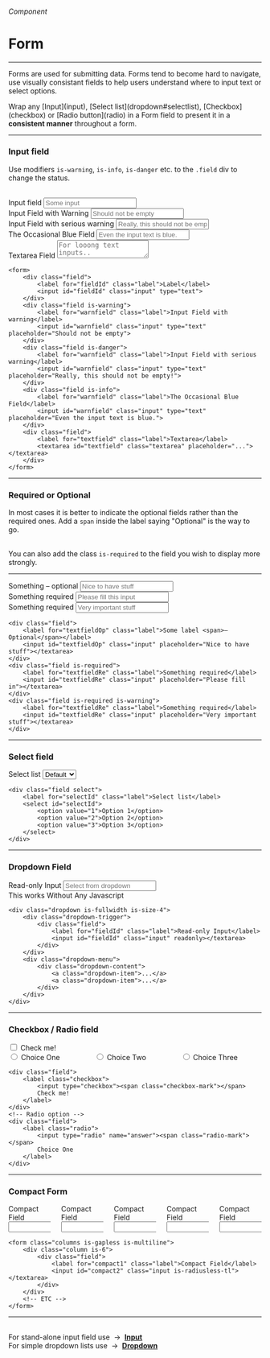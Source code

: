 <h6 class="is-uppercase has-text-grey has-text-weight-medium">Component</h6><h1 class="title is-family-secondary">Form</h1>
<hr class="is-visible is-size-3">
<p class="subtitle is-4 is-family-secondary">
    <span class="has-text-weight-semibold">Forms</span> are used for submitting data. Forms tend to become hard to navigate, use visually consistant fields to help users understand where to input text or select options.
</p>
<p class="subtitle is-4 is-family-secondary">Wrap any [Input](input), [Select list](dropdown#selectlist), [Checkbox](checkbox) or [Radio button](radio) in a Form field to present it in a <strong>consistent manner</strong> throughout a form.</p>
<hr class="is-visible is-size-2">

<h3 class="title"><strong>Input field</strong></h3>

Use modifiers `is-warning`, `is-info`, `is-danger` etc. to the `.field` div to change the status.

<br>

<form class="box has-background-white-bis is-large is-marginless" spellcheck="false" autocomplete="on" action="/action_page.php" method="get">
    <div class="field">
        <label for="email" class="label">Input field</label>
        <input id="email" name="email" class="input" type="text" placeholder="Some input">
    </div>
    <div class="field is-warning">
        <label for="warnfield" class="label">Input Field with Warning</label>
        <input id="warnfield" class="input" type="text" placeholder="Should not be empty">
    </div>
    <div class="field is-danger">
        <label for="dangerfield" class="label">Input Field with serious warning</label>
        <input id="dangerfield" class="input" type="text" placeholder="Really, this should not be empty!">
    </div>
    <div class="field is-info">
        <label for="infofield" class="label">The Occasional Blue Field</label>
        <input id="infofield" class="input" type="text" placeholder="Even the input text is blue.">
    </div>
    <div class="field">
        <label for="textfield" class="label">Textarea Field</label>
        <textarea id="textfield" rows="2" class="textarea" placeholder="For looong text inputs.."></textarea>
    </div>
</form>

    <form>
        <div class="field">
            <label for="fieldId" class="label">Label</label>
            <input id="fieldId" class="input" type="text">
        </div>
        <div class="field is-warning">
            <label for="warnfield" class="label">Input Field with warning</label>
            <input id="warnfield" class="input" type="text" placeholder="Should not be empty">
        </div>
        <div class="field is-danger">
            <label for="warnfield" class="label">Input Field with serious warning</label>
            <input id="warnfield" class="input" type="text" placeholder="Really, this should not be empty!">
        </div>
        <div class="field is-info">
            <label for="warnfield" class="label">The Occasional Blue Field</label>
            <input id="warnfield" class="input" type="text" placeholder="Even the input text is blue.">
        </div>
        <div class="field">
            <label for="textfield" class="label">Textarea</label>
            <textarea id="textfield" class="textarea" placeholder="..."></textarea>
        </div>
    </form>
<hr class="is-visible is-size-1">
<h3 class="title"><strong>Required or Optional</strong></h3>

In most cases it is better to indicate the optional fields rather than the required ones. Add a `span` inside the label saying "Optional" is the way to go.

<br>You can also add the class `is-required` to the field you wish to display more strongly.

<hr>

<div class="box has-background-white-bis is-medium is-marginless">
    <form class="columns">
        <div class="column is-4">
            <div class="field">
                <label for="textfieldOp" class="label">Something <span>– optional</span></label>
                <input id="textfieldOp" class="input" placeholder="Nice to have stuff"></textarea>
            </div>
        </div>
        <div class="column is-4">
            <div class="field is-required">
                <label for="textfieldRe" class="label">Something required</label>
                <input id="textfieldRe" class="input" placeholder="Please fill this input"></textarea>
            </div>
        </div>
        <div class="column is-4">
            <div class="field is-required is-warning">
                <label for="textfieldRe" class="label">Something required</label>
                <input id="textfieldRe" class="input" placeholder="Very important stuff"></textarea>
            </div>
        </div>
    </form>
</div>

    <div class="field">
        <label for="textfieldOp" class="label">Some label <span>– Optional</span></label>
        <input id="textfieldOp" class="input" placeholder="Nice to have stuff"></textarea>
    </div>
    <div class="field is-required">
        <label for="textfieldRe" class="label">Something required</label>
        <input id="textfieldRe" class="input" placeholder="Please fill in"></textarea>
    </div>
    <div class="field is-required is-warning">
        <label for="textfieldRe" class="label">Something required</label>
        <input id="textfieldRe" class="input" placeholder="Very important stuff"></textarea>
    </div>
<hr class="is-visible is-size-1">
<h3 class="title"><strong>Select field</strong></h3>

<form class="box has-background-white-bis is-large is-marginless">
    <div class="field select is-required is-warning">
        <label for="selectId" class="label">Select list</label>
        <select id="selectId">
            <option value="1">Default</option>
            <option value="2">System</option>
            <option value="3">Select</option>
            <option value="4">List</option>
        </select>
    </div>
</form>

    <div class="field select">
        <label for="selectId" class="label">Select list</label>
        <select id="selectId">
            <option value="1">Option 1</option>
            <option value="2">Option 2</option>
            <option value="3">Option 3</option>
        </select>
    </div>
<hr class="is-visible is-size-1">

<h3 class="title"><strong>Dropdown Field</strong></h3>

<form class="box has-background-white-bis is-large is-marginless">
    <div class="dropdown is-hoverable is-fullwidth is-size-5">
        <div class="dropdown-trigger">
            <div class="field">
                <label for="dropFieldIn" class="label">Read-only Input</label>
                <input id="dropFieldIn" class="input" readonly placeholder="Select from dropdown"></textarea>
            </div>
        </div>
        <div class="dropdown-menu">
            <div class="dropdown-content">
                <a class="dropdown-item">This works</a>
                <a class="dropdown-item">Without</a>
                <a class="dropdown-item">Any</a>
                <a class="dropdown-item">Javascript</a>
            </div>
        </div>
    </div>
</form>

    <div class="dropdown is-fullwidth is-size-4">
        <div class="dropdown-trigger">
            <div class="field">
                <label for="fieldId" class="label">Read-only Input</label>
                <input id="fieldId" class="input" readonly></textarea>
            </div>
        </div>
        <div class="dropdown-menu">
            <div class="dropdown-content">
                <a class="dropdown-item">...</a>
                <a class="dropdown-item">...</a>
            </div>
        </div>
    </div>
<hr class="is-visible is-size-1">

<h3 class="title"><strong>Checkbox / Radio field</strong></h3>

<form class="box has-background-white-bis is-large is-marginless">
    <div class="field">
        <label class="checkbox">
            <input type="checkbox"><span class="checkbox-mark"></span>
            Check me!
        </label>
    </div>
    <div class="columns">
        <div class="column is-one-third">
            <div class="field">
                <label class="radio">
                    <input type="radio" name="answer"><span class="radio-mark"></span>
                    Choice One
                </label>
            </div>
        </div>
        <div class="column is-one-third">
            <div class="field">
                <label class="radio">
                    <input type="radio" name="answer"><span class="radio-mark"></span>
                    Choice Two
                </label>
            </div>
        </div>
        <div class="column is-one-third">
            <div class="field">
                <label class="radio">
                    <input type="radio" name="answer"><span class="radio-mark"></span>
                    Choice Three
                </label>
            </div>
        </div>
    </div>
</form>

    <div class="field">
        <label class="checkbox">
            <input type="checkbox"><span class="checkbox-mark"></span>
            Check me!
        </label>
    </div>
    <!-- Radio option -->
    <div class="field">
        <label class="radio">
            <input type="radio" name="answer"><span class="radio-mark"></span>
            Choice One
        </label>
    </div>
<hr class="is-visible is-size-1">

<h3 class="title"><strong>Compact Form</strong></h3>

<form class="box has-background-white-bis is-large is-marginless">
    <div class="columns is-gapless is-multiline">
        <div class="column is-6">
            <div class="field">
                <label for="compact1" class="label">Compact Field</label>
                <input id="compact2" class="input is-radiusless-tr is-radiusless-bl is-radiusless-br"></input>
            </div>
        </div>
        <div class="column is-6">
            <div class="field">
                <label for="compact1" class="label">Compact Field</label>
                <input id="compact2" class="input is-radiusless-tl is-radiusless-bl is-radiusless-br"></input>
            </div>
        </div>
        <div class="column is-12">
            <div class="field">
                <label for="compact1" class="label">Compact Field</label>
                <input id="compact2" class="input is-radiusless"></input>
            </div>
        </div>
        <div class="column is-6">
            <div class="field">
                <label for="compact1" class="label">Compact Field</label>
                <input id="compact2" class="input is-radiusless"></input>
            </div>
        </div>
        <div class="column is-12">
            <div class="field">
                <label for="compact1" class="label">Compact Field</label>
                <input id="compact2" class="input is-radiusless-tl"></input>
            </div>
        </div>
    </div>
</form>

    <form class="columns is-gapless is-multiline">
        <div class="column is-6">
            <div class="field">
                <label for="compact1" class="label">Compact Field</label>
                <input id="compact2" class="input is-radiusless-tl"></textarea>
            </div>
        </div>
        <!-- ETC -->
    </form>
<hr>
<br>

<div class="box is-well has-text-grey">
    For stand-alone input field use &nbsp;→&nbsp; <a href="#/input"><strong>Input</strong></a>
    <br>
    For simple dropdown lists use &nbsp;→&nbsp; <a href="#/dropdown"><strong>Dropdown</strong></a>
</div>